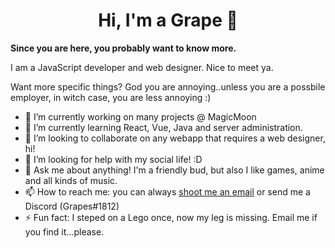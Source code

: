 <p align="center"><h1 align="center">Hi, I'm a Grape 🍇</h1></p>

**Since you are here, you probably want to know more.**

I am a JavaScript developer and web designer. Nice to meet ya. 
  
  Want more specific things? God you are annoying..unless you are a possbile employer, in witch case, you are less annoying :)


- 🔭 I’m currently working on many projects @ MagicMoon
- 🌱 I’m currently learning React, Vue, Java and server administration. 
- 👯 I’m looking to collaborate on any webapp that requires a web designer, hi!
- 🤔 I’m looking for help with my social life! :D
- 💬 Ask me about anything! I'm a friendly bud, but also I like games, anime and all kinds of music.
- 📫 How to reach me: you can always <a href="mailto://grpccode@gmail.com?subject=Hi Grapes!">shoot me an email</a> or send me a Discord (Grapes#1812)
- ⚡ Fun fact: I steped on a Lego once, now my leg is missing. Email me if you find it...please.
